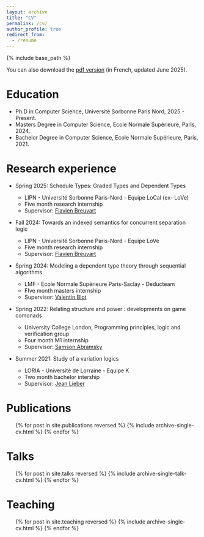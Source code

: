 ```yaml
---
layout: archive
title: "CV"
permalink: /cv/
author_profile: true
redirect_from:
  - /resume
---
```


{% include base_path %}

You can also download the [pdf version](https://thomaslaure.github.io/files/CV.pdf) (in French, updated June 2025).

Education
======
* Ph.D in Computer Science, Université Sorbonne Paris Nord, 2025 - Present.
* Masters Degree in Computer Science, Ecole Normale Supérieure, Paris, 2024.
* Bachelor Degree in Computer Science, Ecole Normale Supérieure, Paris, 2021.

Research experience
======
* Spring 2025: Schedule Types: Graded Types and Dependent Types
  * LIPN - Université Sorbonne Paris-Nord - Equipe LoCal (ex- LoVe)
  * Five month research internship
  * Supervisor: [Flavien Breuvart](https://www.lipn.univ-paris13.fr/~breuvart/?lang=uk)

* Fall 2024: Towards an indexed semantics for concurrent separation logic
  * LIPN - Université Sorbonne Paris-Nord - Equipe LoVe
  * Five month research internship
  * Supervisor: [Flavien Breuvart](https://www.lipn.univ-paris13.fr/~breuvart/?lang=uk)

* Spring 2024: Modeling a dependent type theory through sequential algorithms
  * LMF - Ecole Normale Supérieure Paris-Saclay - Deducteam
  * FIve month masters internship
  * Supervisor: [Valentin Blot](https://valentinblot.org/)

* Spring 2022: Relating structure and power : developments on game comonads
  * University College London, Programming principles, logic and verification group
  * Four month M1 internship
  * Supervisor: [Samson Abramsky](https://profiles.ucl.ac.uk/86621-samson-abramsky)

* Summer 2021: Study of a variation logics
  * LORIA - Université de Lorraine - Equipe K
  * Two month bachelor intership
  * Supervisor: [Jean Lieber](https://members.loria.fr/JLieber/cv/)
  

Publications
======
  <ul>{% for post in site.publications reversed %}
    {% include archive-single-cv.html %}
  {% endfor %}</ul>
  
Talks
======
  <ul>{% for post in site.talks reversed %}
    {% include archive-single-talk-cv.html  %}
  {% endfor %}</ul>
  
Teaching
======
  <ul>{% for post in site.teaching reversed %}
    {% include archive-single-cv.html %}
  {% endfor %}</ul>
  

